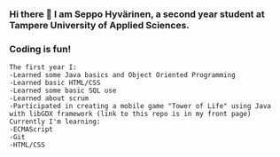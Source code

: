### Hi there 👋 I am Seppo Hyvärinen, a second year student at Tampere University of Applied Sciences. <br>
### Coding is fun!
    The first year I:
    -Learned some Java basics and Object Oriented Programming
    -Learned basic HTML/CSS
    -Learned some basic SQL use
    -Learned about scrum
    -Participated in creating a mobile game "Tower of Life" using Java with libGDX framework (link to this repo is in my front page)
    Currently I'm learning:
    -ECMAScript
    -Git
    -HTML/CSS


<!--
**seppohyvarinen/seppohyvarinen** is a ✨ _special_ ✨ repository because its `README.md` (this file) appears on your GitHub profile.

Here are some ideas to get you started:

- 🔭 I’m currently working on ...
- 🌱 I’m currently learning ...
- 👯 I’m looking to collaborate on ...
- 🤔 I’m looking for help with ...
- 💬 Ask me about ...
- 📫 How to reach me: ...
- 😄 Pronouns: ...
- ⚡ Fun fact: ...
-->
